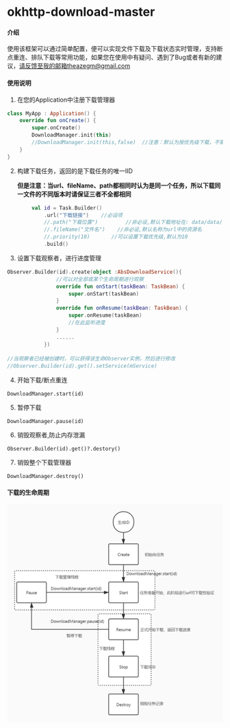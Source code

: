 # okhttp-download-master

#### 介绍
使用该框架可以通过简单配置，便可以实现文件下载及下载状态实时管理，支持断点重连、排队下载等常用功能，如果您在使用中有疑问、遇到了Bug或者有新的建议，请反馈至我的邮箱theazegm@gmail.com

#### 使用说明

1. 在您的Application中注册下载管理器

```kotlin
class MyApp : Application() {
    override fun onCreate() {
        super.onCreate()
        DownloadManager.init(this)
        //DownloadManager.init(this,false)  //注意：默认为按优先级下载，不需要按优先级下载时请设定byPriority参数
    }
}
```

2. 构建下载任务，返回的是下载任务的唯一IID

   **但是注意：当url、fileName、path都相同时认为是同一个任务，所以下载同一文件的不同版本时请保证三者不全都相同**

```kotlin
        val id = Task.Builder()
            .url("下载链接")    //必设项
            //.path("下载位置")         //非必设,默认下载地址在: data/data/包名/files/
            //.fileName("文件名")    //非必设,默认名称为url中的资源名
            //.priority(10)       //可以设置下载优先级,默认为10
            .build()
```

3. 设置下载观察者，进行进度管理

```kotlin
Observer.Builder(id).create(object :AbsDownloadService(){
    			//可以对全部或某个生命周期进行观察
    			override fun onStart(taskBean: TaskBean) {
                    super.onStart(taskBean)
                }
                override fun onResume(taskBean: TaskBean) {
                    super.onResume(taskBean)
                    //在此监听进度
                }
    			......
            })

//当观察者已经被创建时，可以获得该生命Observer实例，然后进行修改
//Observer.Builder(id).get().setService(mService)
```

4. 开始下载/断点重连

```
DownloadManager.start(id)
```

5. 暂停下载

```
DownloadManager.pause(id)
```

6. 销毁观察者,防止内存泄漏

```
Observer.Builder(id).get()?.destory()
```

7. 销毁整个下载管理器

```
DownloadManager.destroy()
```

#### 下载的生命周期

![](life.jpg)